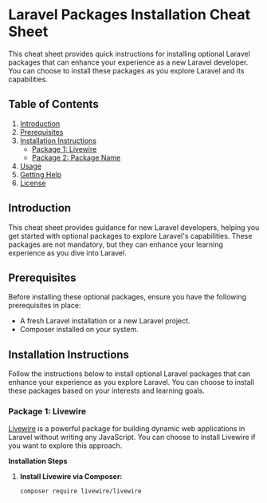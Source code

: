# Laravel Packages Installation Cheat Sheet

This cheat sheet provides quick instructions for installing optional Laravel packages that can enhance your experience as a new Laravel developer. You can choose to install these packages as you explore Laravel and its capabilities.

## Table of Contents

1. [Introduction](#introduction)
2. [Prerequisites](#prerequisites)
3. [Installation Instructions](#installation-instructions)
   - [Package 1: Livewire](#package-1-livewire)
   - [Package 2: Package Name](#package-2-package-name)
4. [Usage](#usage)
5. [Getting Help](#getting-help)
6. [License](#license)

## Introduction

This cheat sheet provides guidance for new Laravel developers, helping you get started with optional packages to explore Laravel's capabilities. These packages are not mandatory, but they can enhance your learning experience as you dive into Laravel.

## Prerequisites

Before installing these optional packages, ensure you have the following prerequisites in place:

- A fresh Laravel installation or a new Laravel project.
- Composer installed on your system.

## Installation Instructions

Follow the instructions below to install optional Laravel packages that can enhance your experience as you explore Laravel. You can choose to install these packages based on your interests and learning goals.

### Package 1: Livewire

[Livewire](https://laravel-livewire.com/) is a powerful package for building dynamic web applications in Laravel without writing any JavaScript. You can choose to install Livewire if you want to explore this approach.

**Installation Steps**

1. **Install Livewire via Composer:**
   ```bash
   composer require livewire/livewire
